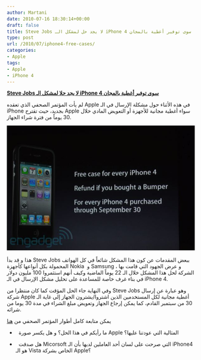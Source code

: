 ```yaml
---
author: Martani
date: 2010-07-16 18:30:14+00:00
draft: false
title: Steve Jobs لا يجد حل لمشكل الـ iPhone 4 سوى توفير أغطية بالمجان
type: post
url: /2010/07/iphone4-free-cases/
categories:
- Apple
tags:
- Apple
- iPhone 4
---
```


[**Steve Jobs لا يجد حلا لمشكل الـ iPhone 4 سوى توفير أغطية بالمجان**](https://www.it-scoop.com/2010/07/iphone4-free-cases/)




لم يأت المؤتمر الصحفي الذي تعقده Apple في هذه الأثناء حول مشكلة الإرسال في الـ iPhone بجديد، حيث تقترح Apple سواء أغطية مجانية للأجهزة أو التعويض المادي خلال 30 يوماً من فترة شراء الجهاز.




[![iphone 4 free case](iphone-reception-pc-0956-rm-eng.jpg)
](https://www.it-scoop.com/2010/07/iphone4-free-cases/)


هذا و قد بدأ Steve Jobs ببعض المقدمات عن كون هذا المشكل شائعاً في كل الهواتف المحمولة بكل أنواعها كأجهزة Nokia  و Samsung ، و عرض الجهود التي قامت بها الشركة لحل هذا المشكل خلال الـ 22 يوماً الماضية وكيف أنهم استثمروا 100 مليون دولار في بناء غرف خاصة للمساعدة على تحليل مشكل الإرسال في الـ iPhone 4.

وفي النهاية جاء الحل المؤقت كما كان منتظرا من Steve Jobs وهو عبارة عن إرسال شركة Apple أغطية مجانية لكل المستخدمين الذين اشتروا/يشترون الجهاز إلى غاية الـ 30 من سبتمبر القادم، كما يمكن إرجاع الجهاز وتعويض مبلغ الشراء في مدة 30 يوما من شرائه.

يمكن متابعة كامل أطوار المؤتمر الصحفي من [هنا](http://www.engadget.com/2010/07/16/live-from-apples-iphone-4-press-conference/?sort=newest&refresh=60)

-   ما رأيكم في هذا الحل؟ و هل يكسر صورة Apple المثالية التي عودتنا عليها؟

-   هل صدقت Micorsoft التي صرحت على لسان أحد العاملين لديها بأن الـ iPhone4 هو الـ Vista الخاص بشركة Apple؟
